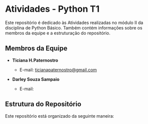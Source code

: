 # Atividades - Python T1

Este repositório é dedicado às Atividades realizadas no módulo II da disciplina de Python Básico.
Também contém informações sobre os membros da equipe e a estruturação do repositório.

## Membros da Equipe

- **Ticiana H.Paternostro**
  - E-mail: ticianapaternostro@gmail.com

- **Darley Souza Sampaio**
  - E-mail: 


## Estrutura do Repositório

Este repositório está organizado da seguinte maneira:





